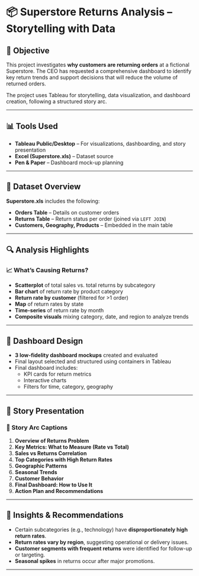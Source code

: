 # 📦 Superstore Returns Analysis – Storytelling with Data

## 🧠 Objective
This project investigates **why customers are returning orders** at a fictional Superstore. The CEO has requested a comprehensive dashboard to identify key return trends and support decisions that will reduce the volume of returned orders.

The project uses Tableau for storytelling, data visualization, and dashboard creation, following a structured story arc.

---

## 📊 Tools Used
- **Tableau Public/Desktop** – For visualizations, dashboarding, and story presentation
- **Excel (Superstore.xls)** – Dataset source
- **Pen & Paper** – Dashboard mock-up planning

---

## 📁 Dataset Overview
**Superstore.xls** includes the following:
- **Orders Table** – Details on customer orders
- **Returns Table** – Return status per order (joined via `LEFT JOIN`)
- **Customers, Geography, Products** – Embedded in the main table

---

## 🔍 Analysis Highlights

### 📈 What’s Causing Returns?
- **Scatterplot** of total sales vs. total returns by subcategory  
- **Bar chart** of return rate by product category  
- **Return rate by customer** (filtered for >1 order)  
- **Map** of return rates by state  
- **Time-series** of return rate by month  
- **Composite visuals** mixing category, date, and region to analyze trends

---

## 📐 Dashboard Design
- **3 low-fidelity dashboard mockups** created and evaluated
- Final layout selected and structured using containers in Tableau
- Final dashboard includes:
  - KPI cards for return metrics
  - Interactive charts
  - Filters for time, category, geography

---

## 🧾 Story Presentation

### 📖 Story Arc Captions
1. **Overview of Returns Problem**
2. **Key Metrics: What to Measure (Rate vs Total)**
3. **Sales vs Returns Correlation**
4. **Top Categories with High Return Rates**
5. **Geographic Patterns**
6. **Seasonal Trends**
7. **Customer Behavior**
8. **Final Dashboard: How to Use It**
9. **Action Plan and Recommendations**

---

## 🧠 Insights & Recommendations
- Certain subcategories (e.g., technology) have **disproportionately high return rates**.
- **Return rates vary by region**, suggesting operational or delivery issues.
- **Customer segments with frequent returns** were identified for follow-up or targeting.
- **Seasonal spikes** in returns occur after major promotions.


---








